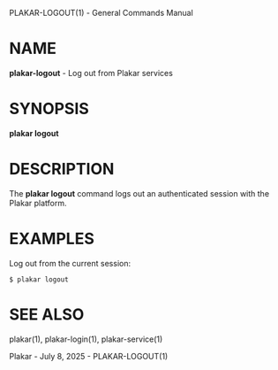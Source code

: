 PLAKAR-LOGOUT(1) - General Commands Manual

# NAME

**plakar-logout** - Log out from Plakar services

# SYNOPSIS

**plakar&nbsp;logout**

# DESCRIPTION

The
**plakar logout**
command logs out an authenticated session with the Plakar platform.

# EXAMPLES

Log out from the current session:

	$ plakar logout

# SEE ALSO

plakar(1),
plakar-login(1),
plakar-service(1)

Plakar - July 8, 2025 - PLAKAR-LOGOUT(1)
